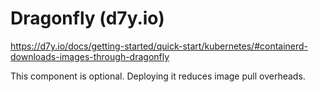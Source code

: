 # Dragonfly (d7y.io)

<https://d7y.io/docs/getting-started/quick-start/kubernetes/#containerd-downloads-images-through-dragonfly>

This component is optional. Deploying it reduces image pull overheads.
